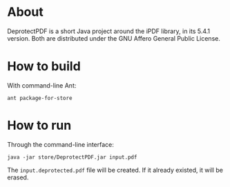 About
=============
DeprotectPDF is a short Java project around the iPDF library, in its 5.4.1 version.
Both are distributed under the GNU Affero General Public License.

How to build
============

With command-line Ant: 
```
ant package-for-store
```
How to run
============

Through the command-line interface:
```
java -jar store/DeprotectPDF.jar input.pdf
```

The `input.deprotected.pdf` file will be created. If it already existed, it will be erased.
